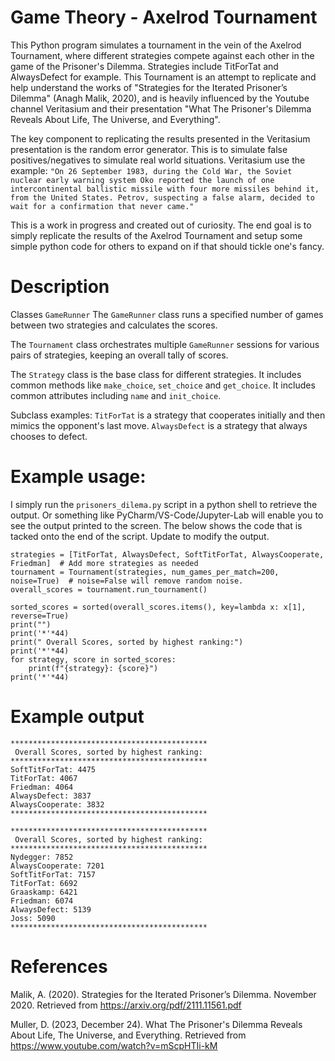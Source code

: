 # Game Theory - Axelrod Tournament

This Python program simulates a tournament in the vein of the Axelrod Tournament, where different strategies compete against each other in the game of the Prisoner's Dilemma. Strategies include TitForTat and AlwaysDefect for example. This Tournament is an attempt to replicate and help understand the works of "Strategies for the Iterated Prisoner’s Dilemma" (Anagh Malik, 2020), and is heavily influenced by the Youtube channel Veritasium and their presentation "What The Prisoner's Dilemma Reveals About Life, The Universe, and Everything". 

The key component to replicating the results presented in the Veritasium presentation is the random error generator. This is to simulate false positives/negatives to simulate real world situations. Veritasium use the example:
```"On 26 September 1983, during the Cold War, the Soviet nuclear early warning system Oko reported the launch of one intercontinental ballistic missile with four more missiles behind it, from the United States. Petrov, suspecting a false alarm, decided to wait for a confirmation that never came." ```

This is a work in progress and created out of curiosity. The end goal is to simply replicate the results of the Axelrod Tournament and setup some simple python code for others to expand on if that should tickle one's fancy. 

# Description

Classes
`GameRunner`
The `GameRunner` class runs a specified number of games between two strategies and calculates the scores.

The `Tournament` class orchestrates multiple `GameRunner` sessions for various pairs of strategies, keeping an overall tally of scores.

The `Strategy` class is the base class for different strategies. It includes common methods like `make_choice`, `set_choice` and `get_choice`. It includes common attributes including `name` and `init_choice`.

Subclass examples: `TitForTat` is a strategy that cooperates initially and then mimics the opponent's last move.
`AlwaysDefect` is a strategy that always chooses to defect.

# Example usage:
I simply run the `prisoners_dilema.py` script in a python shell to retrieve the output. Or something like PyCharm/VS-Code/Jupyter-Lab will enable you to see the output printed to the screen. The below shows the code that is tacked onto the end of the script. Update to modify the output.  

```
strategies = [TitForTat, AlwaysDefect, SoftTitForTat, AlwaysCooperate, Friedman]  # Add more strategies as needed
tournament = Tournament(strategies, num_games_per_match=200, noise=True)  # noise=False will remove random noise.
overall_scores = tournament.run_tournament()

sorted_scores = sorted(overall_scores.items(), key=lambda x: x[1], reverse=True)
print("")
print('*'*44)
print(" Overall Scores, sorted by highest ranking:")
print('*'*44)
for strategy, score in sorted_scores:
    print(f"{strategy}: {score}")
print('*'*44)
```

# Example output
```
********************************************
 Overall Scores, sorted by highest ranking:
********************************************
SoftTitForTat: 4475
TitForTat: 4067
Friedman: 4064
AlwaysDefect: 3837
AlwaysCooperate: 3832
********************************************
```
```
********************************************
 Overall Scores, sorted by highest ranking:
********************************************
Nydegger: 7852
AlwaysCooperate: 7201
SoftTitForTat: 7157
TitForTat: 6692
Graaskamp: 6421
Friedman: 6074
AlwaysDefect: 5139
Joss: 5090
********************************************
```
# References
Malik, A. (2020). Strategies for the Iterated Prisoner’s Dilemma. November 2020. Retrieved from https://arxiv.org/pdf/2111.11561.pdf

Muller, D. (2023, December 24). What The Prisoner's Dilemma Reveals About Life, The Universe, and Everything. Retrieved from https://www.youtube.com/watch?v=mScpHTIi-kM
